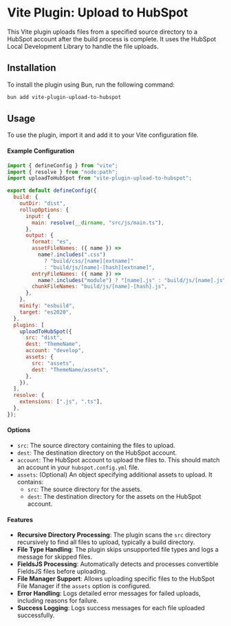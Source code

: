 # Vite Plugin: Upload to HubSpot

This Vite plugin uploads files from a specified source directory to a HubSpot account after the build process is complete. It uses the HubSpot Local Development Library to handle the file uploads.

## Installation

To install the plugin using Bun, run the following command:

```bash
bun add vite-plugin-upload-to-hubspot
```

## Usage

To use the plugin, import it and add it to your Vite configuration file.

#### Example Configuration

```javascript
import { defineConfig } from "vite";
import { resolve } from "node:path";
import uploadToHubSpot from "vite-plugin-upload-to-hubspot";

export default defineConfig({
  build: {
    outDir: "dist",
    rollupOptions: {
      input: {
        main: resolve(__dirname, "src/js/main.ts"),
      },
      output: {
        format: "es",
        assetFileNames: ({ name }) =>
          name?.includes(".css")
            ? "build/css/[name][extname]"
            : "build/js/[name]-[hash][extname]",
        entryFileNames: ({ name }) =>
          name?.includes("module") ? "[name].js" : "build/js/[name].js",
        chunkFileNames: "build/js/[name]-[hash].js",
      },
    },
    minify: "esbuild",
    target: "es2020",
  },
  plugins: [
    uploadToHubSpot({
      src: "dist",
      dest: "ThemeName",
      account: "develop",
      assets: {
        src: "assets",
        dest: "ThemeName/assets",
      },
    }),
  ],
  resolve: {
    extensions: [".js", ".ts"],
  },
});
```

#### Options

- `src`: The source directory containing the files to upload.
- `dest`: The destination directory on the HubSpot account.
- `account`: The HubSpot account to upload the files to. This should match an account in your `hubspot.config.yml` file.
- `assets`: (Optional) An object specifying additional assets to upload. It contains:
  - `src`: The source directory for the assets.
  - `dest`: The destination directory for the assets on the HubSpot account.

#### Features

- **Recursive Directory Processing**: The plugin scans the `src` directory recursively to find all files to upload, typically a build directory.
- **File Type Handling**: The plugin skips unsupported file types and logs a message for skipped files.
- **FieldsJS Processing**: Automatically detects and processes convertible FieldsJS files before uploading.
- **File Manager Support**: Allows uploading specific files to the HubSpot File Manager if the `assets` option is configured.
- **Error Handling**: Logs detailed error messages for failed uploads, including reasons for failure.
- **Success Logging**: Logs success messages for each file uploaded successfully.
